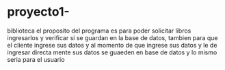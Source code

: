 # proyecto1-
biblioteca 
el proposito del programa es para poder solicitar libros ingresarlos y verificar si se guardan en la base de datos, tambien para que el cliente ingrese sus datos y al momento de que ingrese sus datos y le de ingresar directa mente sus datos se guaeden en base de datos y lo mismo seria para el usuario 

